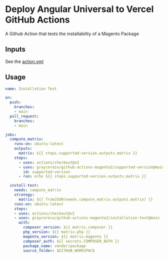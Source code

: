 # Deploy Angular Universal to Vercel GitHub Actions

A Github Action that tests the installability of a Magento Package

## Inputs

See the [action.yml](./action.yml)

## Usage

```yml
name: Installation Test

on:
  push:
    branches:
    - main
  pull_request:
    branches:
    - main

jobs:
  compute_matrix:
    runs-on: ubuntu-latest
    outputs:
      matrix: ${{ steps.supported-version.outputs.matrix }}
    steps:
      - uses: actions/checkout@v2
      - uses: graycoreio/github-actions-magento2/supported-version@main
        id: supported-version
      - run: echo ${{ steps.supported-version.outputs.matrix }}

  install-test:
    needs: compute_matrix
    strategy:
      matrix: ${{ fromJSON(needs.compute_matrix.outputs.matrix) }}
    runs-on: ubuntu-latest
    steps:
    - uses: actions/checkout@v2
    - uses: graycoreio/github-actions-magento2/installation-test@main
      with:
        composer_version: ${{ matrix.composer }}
        php_version: ${{ matrix.php }}
        magento_version: ${{ matrix.magento }}
        composer_auth: ${{ secrets.COMPOSER_AUTH }}
        package_name: vendor/package
        source_folder: $GITHUB_WORKSPACE
```
